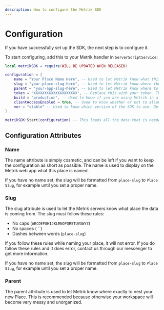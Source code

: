 ```yaml
---
description: How to configure the Metrik SDK
---
```


# Configuration

If you have successfully set up the SDK, the next step is to configure it.

To start configuring, add this to your Metrik handler in `ServerScriptService`:

```lua
local metrikSDK = require(WILL BE UPDATED WHEN RELEASED)

configuration = {
    name = "Your Place Name Here", -- Used to let Metrik know what this place should be called.
    slug = "your-place-slug-here", -- Used to let Metrik know where the data is coming from. Defaults to your place's name.
    parent = "your-app-slug-here", -- Used to let Metrik know where to nest your data. If left empty, will default to the main app.
    token = "XXXXXXXXXXXXXXXXXXXX", -- Replace this with your token. This will register your game with our servers
    build = "production", -- Used to know if you are using Metrik in a production environment. Defaults to 'development'
    clientAccessEnabled = true, -- Used to know whether or not to allow access to the Metrik SDK on the client
    ver = "stable" -- Used to know which version of the SDK to use. Defaults to 'stable'
}

metrikSDK:Start(configuration) -- This loads all the data that is needed for the API & SDK
```

## Configuration Attributes

### Name

The name attribute is simply cosmetic, and can be left if you want to keep the configuration as short as possible. The name is used to display on the Metrik web app what this place is named.

If you have no name set, the slug will be formatted from `place-slug` to `Place Slug`, for example until you set a proper name.

### Slug

The slug attribute is used to let the Metrik servers know what place the data is coming from. The slug must follow these rules:

* No caps \(`ABCDEFGHIJKLMNOPQRSTUVXWYZ`\)
* No spaces \( ``\)
* Dashes between words \(`place-slug`\)

If you follow these rules while naming your place, it will not error. If you do follow these rules and it does error, contact us through our messenger to get more information.

If you have no name set, the slug will be formatted from `place-slug` to `Place Slug`, for example until you set a proper name.

### Parent

The parent attribute is used to let Metrik know where exactly to nest your new Place. This is recommended because otherwise your workspace will become very messy and unorganized.

